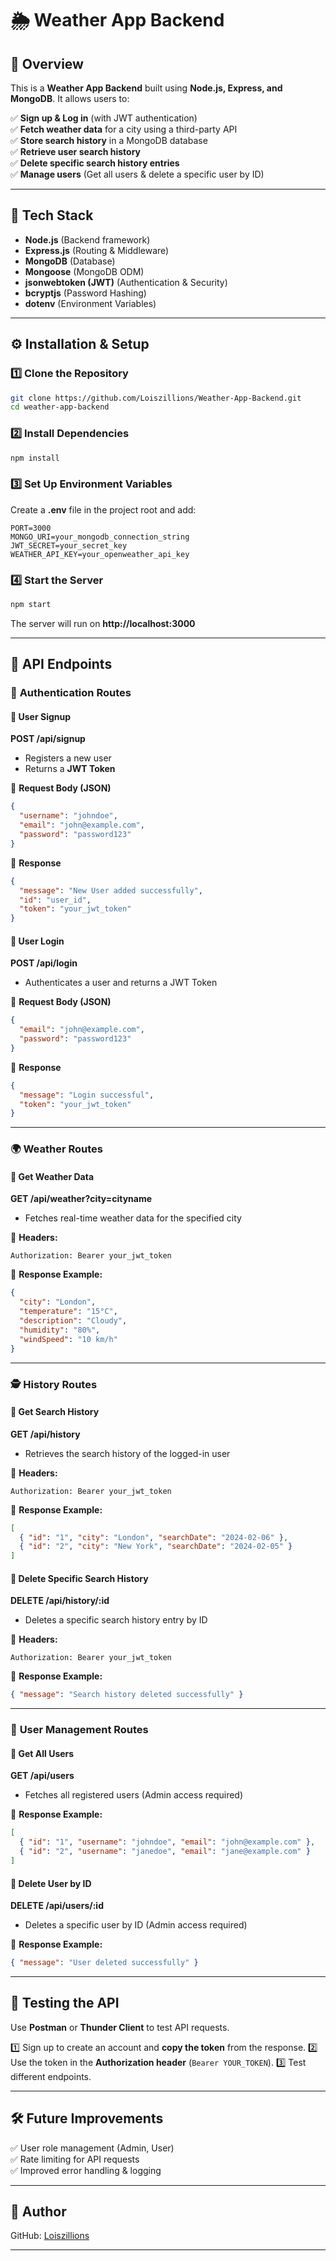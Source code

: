 # 🌦️ Weather App Backend

## 📌 Overview
This is a **Weather App Backend** built using **Node.js, Express, and MongoDB**. It allows users to:

✅ **Sign up & Log in** (with JWT authentication)  
✅ **Fetch weather data** for a city using a third-party API  
✅ **Store search history** in a MongoDB database  
✅ **Retrieve user search history**  
✅ **Delete specific search history entries**  
✅ **Manage users** (Get all users & delete a specific user by ID)

---

## 🚀 Tech Stack
- **Node.js** (Backend framework)
- **Express.js** (Routing & Middleware)
- **MongoDB** (Database)
- **Mongoose** (MongoDB ODM)
- **jsonwebtoken (JWT)** (Authentication & Security)
- **bcryptjs** (Password Hashing)
- **dotenv** (Environment Variables)

---

## ⚙️ Installation & Setup

### 1️⃣ Clone the Repository
```bash
git clone https://github.com/Loiszillions/Weather-App-Backend.git
cd weather-app-backend
```

### 2️⃣ Install Dependencies
```bash
npm install
```

### 3️⃣ Set Up Environment Variables
Create a **.env** file in the project root and add:
```plaintext
PORT=3000
MONGO_URI=your_mongodb_connection_string
JWT_SECRET=your_secret_key
WEATHER_API_KEY=your_openweather_api_key
```

### 4️⃣ Start the Server
```bash
npm start
```
The server will run on **http://localhost:3000**

---

## 📌 API Endpoints

### 📝 **Authentication Routes**

#### 🔹 **User Signup**
**POST /api/signup**
- Registers a new user
- Returns a **JWT Token**

📌 **Request Body (JSON)**
```json
{
  "username": "johndoe",
  "email": "john@example.com",
  "password": "password123"
}
```
📌 **Response**
```json
{
  "message": "New User added successfully",
  "id": "user_id",
  "token": "your_jwt_token"
}
```

#### 🔹 **User Login**
**POST /api/login**
- Authenticates a user and returns a JWT Token

📌 **Request Body (JSON)**
```json
{
  "email": "john@example.com",
  "password": "password123"
}
```
📌 **Response**
```json
{
  "message": "Login successful",
  "token": "your_jwt_token"
}
```

---

### 🌍 **Weather Routes**

#### 🔹 **Get Weather Data**
**GET /api/weather?city=cityname**
- Fetches real-time weather data for the specified city

📌 **Headers:**
```plaintext
Authorization: Bearer your_jwt_token
```
📌 **Response Example:**
```json
{
  "city": "London",
  "temperature": "15°C",
  "description": "Cloudy",
  "humidity": "80%",
  "windSpeed": "10 km/h"
}
```

---

### 🕵️ **History Routes**

#### 🔹 **Get Search History**
**GET /api/history**
- Retrieves the search history of the logged-in user

📌 **Headers:**
```plaintext
Authorization: Bearer your_jwt_token
```
📌 **Response Example:**
```json
[
  { "id": "1", "city": "London", "searchDate": "2024-02-06" },
  { "id": "2", "city": "New York", "searchDate": "2024-02-05" }
]
```

#### 🔹 **Delete Specific Search History**
**DELETE /api/history/:id**
- Deletes a specific search history entry by ID

📌 **Headers:**
```plaintext
Authorization: Bearer your_jwt_token
```
📌 **Response Example:**
```json
{ "message": "Search history deleted successfully" }
```

---

### 👥 **User Management Routes**

#### 🔹 **Get All Users**
**GET /api/users**
- Fetches all registered users (Admin access required)

📌 **Response Example:**
```json
[
  { "id": "1", "username": "johndoe", "email": "john@example.com" },
  { "id": "2", "username": "janedoe", "email": "jane@example.com" }
]
```

#### 🔹 **Delete User by ID**
**DELETE /api/users/:id**
- Deletes a specific user by ID (Admin access required)

📌 **Response Example:**
```json
{ "message": "User deleted successfully" }
```

---

## 🔎 Testing the API
Use **Postman** or **Thunder Client** to test API requests.

1️⃣ Sign up to create an account and **copy the token** from the response.
2️⃣ Use the token in the **Authorization header** (`Bearer YOUR_TOKEN`).
3️⃣ Test different endpoints.

---

## 🛠 Future Improvements
✅ User role management (Admin, User)  
✅ Rate limiting for API requests  
✅ Improved error handling & logging

---

## 🎯 Author
GitHub: [Loiszillions](https://github.com/Loiszillions)

---
